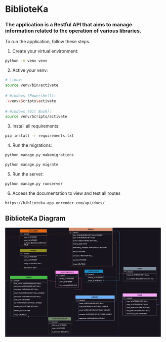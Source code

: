 # BiblioteKa

### The application is a Restful API that aims to manage information related to the operation of various libraries.

To run the application, follow these steps.

1. Create your virtual environment:

```bash
python -m venv venv
```

2. Active your venv:

```bash
# Linux:
source venv/bin/activate

# Windows (Powershell):
.\venv\Scripts\activate

# Windows (Git Bash):
source venv/Scripts/activate
```

3. Install all requirements:

```bash
pip install -r requirements.txt
```

4. Run the migrations:

```bash
python manage.py makemigrations
```

```bash
python manage.py migrate
```

5. Run the server:

```bash
python manage.py runserver
```

6. Access the documentation to view and test all routes

```bash
https://biblioteka-app.onrender.com/api/docs/
```

## BiblioteKa Diagram

![Getting Started](./BiblioteKa.jpg)
